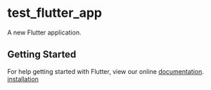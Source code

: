 # test_flutter_app

A new Flutter application.

## Getting Started

For help getting started with Flutter, view our online
[documentation](https://flutter.io/).
[installation](https://flutter.io/get-started/install/)
